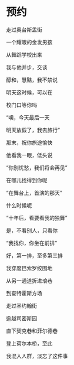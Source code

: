    

# 预约

走过奥台斯孟街

一个耀眼的金发男孩

从舞蹈学校出来

我与他并步，交谈

醇和，慧黠，我不禁说

明天这时候，可以在

校门口等你吗

“噢，今天最后一天

明天放假了，我去旅行”

那末，祝你旅途愉快

他看我一眼，低头说

“你别忧愁，我们将会再见”

在哪儿找得到你呢

“在舞台上，首演的那天”

什么时候呢

“十年后，看要看我的独舞”

是，不看别人，只看你

“我找你，你坐在前排”

好，第一排，至多第三排

我穿度巴索罗绞围地

从另一通道折进琅巷

到查特霍斯方场

走过圣约翰街

逾越司密斯园

直下契克巷和菲尔德巷

登上荷尔本桥，至此

我混入人群，淡忘了这件事